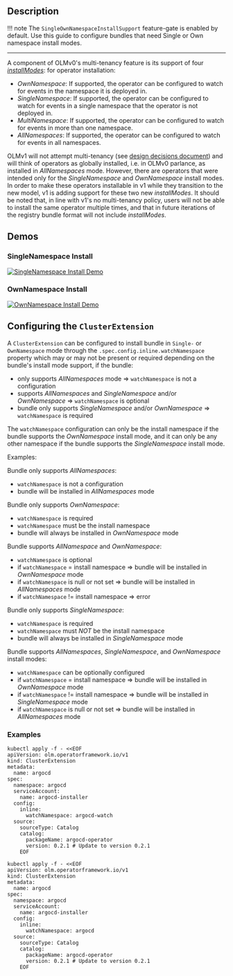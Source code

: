 ## Description

!!! note
The `SingleOwnNamespaceInstallSupport` feature-gate is enabled by default. Use this guide to configure bundles that need Single or Own namespace install modes.

---

A component of OLMv0's multi-tenancy feature is its support of four [*installModes*](https://olm.operatorframework.io/docs/advanced-tasks/operator-scoping-with-operatorgroups/#targetnamespaces-and-their-relationship-to-installmodes):
for operator installation:

 - *OwnNamespace*: If supported, the operator can be configured to watch for events in the namespace it is deployed in.
 - *SingleNamespace*: If supported, the operator can be configured to watch for events in a single namespace that the operator is not deployed in.
 - *MultiNamespace*: If supported, the operator can be configured to watch for events in more than one namespace.
 - *AllNamespaces*: If supported, the operator can be configured to watch for events in all namespaces.

OLMv1 will not attempt multi-tenancy (see [design decisions document](../../project/olmv1_design_decisions.md)) and will think of operators
as globally installed, i.e. in OLMv0 parlance, as installed in *AllNamespaces* mode. However, there are operators that
were intended only for the *SingleNamespace* and *OwnNamespace* install modes. In order to make these operators installable in v1 while they
transition to the new model, v1 is adding support for these two new *installModes*. It should be noted that, in line with v1's no multi-tenancy policy,
users will not be able to install the same operator multiple times, and that in future iterations of the registry bundle format will not
include *installModes*.

## Demos

### SingleNamespace Install

[![SingleNamespace Install Demo](https://asciinema.org/a/w1IW0xWi1S9cKQFb9jnR07mgh.svg)](https://asciinema.org/a/w1IW0xWi1S9cKQFb9jnR07mgh)

### OwnNamespace Install

[![OwnNamespace Install Demo](https://asciinema.org/a/Rxx6WUwAU016bXFDW74XLcM5i.svg)](https://asciinema.org/a/Rxx6WUwAU016bXFDW74XLcM5i)

## Configuring the `ClusterExtension`

A `ClusterExtension` can be configured to install bundle in `Single-` or `OwnNamespace` mode through the
`.spec.config.inline.watchNamespace` property which may or may not be present or required depending on the bundle's
install mode support, if the bundle:

 - only supports *AllNamespaces* mode => `watchNamespace` is not a configuration
 - supports *AllNamespaces* and *SingleNamespace* and/or *OwnNamespace* => `watchNamespace` is optional
 - bundle only supports *SingleNamespace* and/or *OwnNamespace* => `watchNamespace` is required

The `watchNamespace` configuration can only be the install namespace if the bundle supports the *OwnNamespace* install mode, and
it can only be any other namespace if the bundle supports the *SingleNamespace* install mode.

Examples:

Bundle only supports *AllNamespaces*:
- `watchNamespace` is not a configuration
- bundle will be installed in *AllNamespaces* mode

Bundle only supports *OwnNamespace*:
- `watchNamespace` is required
- `watchNamespace` must be the install namespace
- bundle will always be installed in *OwnNamespace* mode

Bundle supports *AllNamespace* and *OwnNamespace*:
- `watchNamespace` is optional
- if `watchNamespace` = install namespace => bundle will be installed in *OwnNamespace* mode
- if `watchNamespace` is null or not set => bundle will be installed in *AllNamespaces* mode
- if `watchNamespace` != install namespace => error

Bundle only supports *SingleNamespace*:
- `watchNamespace` is required
- `watchNamespace` must *NOT* be the install namespace
- bundle will always be installed in *SingleNamespace* mode

Bundle supports *AllNamespaces*, *SingleNamespace*, and *OwnNamespace* install modes:
- `watchNamespace` can be optionally configured
- if `watchNamespace` = install namespace => bundle will be installed in *OwnNamespace* mode
- if `watchNamespace` != install namespace => bundle will be installed in *SingleNamespace* mode
- if `watchNamespace` is null or not set => bundle will be installed in *AllNamespaces* mode

### Examples

``` terminal title="SingleNamespace install mode example"
kubectl apply -f - <<EOF
apiVersion: olm.operatorframework.io/v1
kind: ClusterExtension
metadata:
  name: argocd
spec:
  namespace: argocd
  serviceAccount:
    name: argocd-installer
  config:
    inline:
      watchNamespace: argocd-watch
  source:
    sourceType: Catalog
    catalog:
      packageName: argocd-operator
      version: 0.2.1 # Update to version 0.2.1
    EOF
```

``` terminal title="OwnNamespace install mode example"
kubectl apply -f - <<EOF
apiVersion: olm.operatorframework.io/v1
kind: ClusterExtension
metadata:
  name: argocd
spec:
  namespace: argocd
  serviceAccount:
    name: argocd-installer
  config:
    inline:
      watchNamespace: argocd
  source:
    sourceType: Catalog
    catalog:
      packageName: argocd-operator
      version: 0.2.1 # Update to version 0.2.1
    EOF
```
